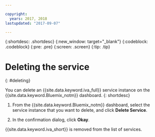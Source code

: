 ```yaml
---

copyright:
  years: 2017, 2018
lastupdated: "2017-09-07"

---
```


{:shortdesc: .shortdesc}
{:new_window: target="_blank"}
{:codeblock: .codeblock}
{:pre: .pre}
{:screen: .screen}
{:tip: .tip}


# Deleting the service
{: #deleting}

You can delete an {{site.data.keyword.iva_full}} service instance on the {{site.data.keyword.Bluemix_notm}} dashboard.
{: shortdesc}

1. From the  {{site.data.keyword.Bluemix_notm}} dashboard, select the service instance that you want to delete, and click **Delete Service**.

3. In the confirmation dialog, click **Okay**.

{{site.data.keyword.iva_short}} is removed from the list of services.
